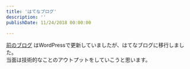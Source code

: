 ```yaml
---
title: 'はてなブログ'
description: ''
publishDate: 11/24/2018 00:00:00

---
```

<p><a href="https://blog.yuheijotaki.com/">前のブログ</a> はWordPressで更新していましたが、はてなブログに移行しました。<br/>
当面は技術的なことのアウトプットをしていこうと思います。</p>
